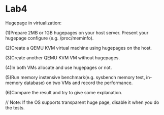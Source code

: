 # Lab4

Hugepage in virtualization:

   (1)Prepare 2MB or 1GB hugepages on your host server. Present your hugepage configure (e.g. /proc/meminfo).

   (2)Create a QEMU KVM virtual machine using hugepages on the host.

   (3)Create another QEMU KVM VM without hugepages.

   (4)In both VMs allocate and use hugepages or not.

   (5)Run memory instensive benchmark(e.g. sysbench memory test, in-memory database) on two VMs and record the performance.

   (6)Compare the result and try to give some explanation.

   // Note: If the OS supports transparent huge page, disable it when you do the tests.
